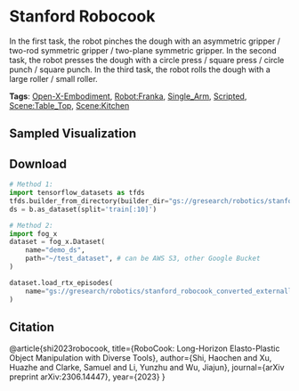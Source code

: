 # Stanford Robocook

In the first task, the robot pinches the dough with an asymmetric gripper / two-rod symmetric gripper / two-plane symmetric gripper. In the second task, the robot presses the dough with a circle press / square press / circle punch / square punch. In the third task, the robot rolls the dough with a large roller / small roller.

**Tags**: [Open-X-Embodiment](oed-playground/tree/master/pages/tags/Open-X-Embodiment.md), [Robot:Franka](oed-playground/tree/master/pages/tags/Robot:Franka.md), [Single_Arm](oed-playground/tree/master/pages/tags/Single_Arm.md), [Scripted](oed-playground/tree/master/pages/tags/Scripted.md), [Scene:Table_Top](oed-playground/tree/master/pages/tags/Scene:Table_Top.md), [Scene:Kitchen](oed-playground/tree/master/pages/tags/Scene:Kitchen.md)

## Sampled Visualization



## Download


```python
# Method 1: 
import tensorflow_datasets as tfds
tfds.builder_from_directory(builder_dir="gs://gresearch/robotics/stanford_robocook_converted_externally_to_rlds/0.1.0")
ds = b.as_dataset(split='train[:10]')

# Method 2:
import fog_x
dataset = fog_x.Dataset(
    name="demo_ds",
    path="~/test_dataset", # can be AWS S3, other Google Bucket
)  

dataset.load_rtx_episodes(
    name="gs://gresearch/robotics/stanford_robocook_converted_externally_to_rlds/0.1.0",
)
```


## Citation

@article{shi2023robocook,
  title={RoboCook: Long-Horizon Elasto-Plastic Object Manipulation with Diverse Tools},
  author={Shi, Haochen and Xu, Huazhe and Clarke, Samuel and Li, Yunzhu and Wu, Jiajun},
  journal={arXiv preprint arXiv:2306.14447},
  year={2023}
}